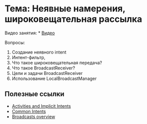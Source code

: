 # Тема: Неявные намерения, широковещательная рассылка

Видео занятия:
	*	[Видео](https://youtu.be/EQqM8DqdJGA)

Вопросы:

1.	Создание неявного intent
2.	Интент-фильтр, 
3.	Что такое широковещательная передача?
4.	Что такое BroadcastReceiver?
5.	Цели и задачи BroadcastReceiver
6.	Использование LocalBroadcastManager

	
## Полезные ссылки

* [Activities and Implicit Intents](https://google-developer-training.gitbooks.io/android-developer-fundamentals-course-concepts/content/en/Unit%201/23_c_activities_and_implicit_intents.html)
* [Common Intents](https://developer.android.com/guide/components/intents-common#java)
* [Broadcasts overview](https://developer.android.com/guide/components/broadcasts)
